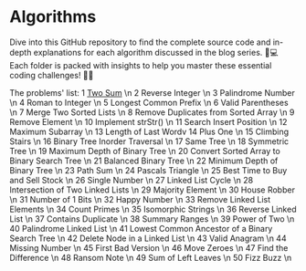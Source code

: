 # Algorithms
Dive into this GitHub repository to find the complete source code and in-depth explanations for each algorithm discussed in the blog series. 🚀💻 
Each folder is packed with insights to help you master these essential coding challenges! 🧠📖

The problems' list:
1	[Two Sum]([url](https://medium.com/@reza.shokrzad/two-sum-algorithm-from-simple-to-optimized-solution-in-python-2350513bb4ed)) \n
2	Reverse Integer \n
3	Palindrome Number \n
4	Roman to Integer \n
5	Longest Common Prefix \n
6	Valid Parentheses \n
7	Merge Two Sorted Lists \n
8	Remove Duplicates from Sorted Array \n
9	Remove Element \n
10	Implement strStr() \n
11	Search Insert Position \n
12	Maximum Subarray \n
13	Length of Last Wordv
14	Plus One \n
15	Climbing Stairs \n
16	Binary Tree Inorder Traversal \n
17	Same Tree \n
18	Symmetric Tree \n
19	Maximum Depth of Binary Tree \n
20	Convert Sorted Array to Binary Search Tree \n
21	Balanced Binary Tree \n
22	Minimum Depth of Binary Tree \n
23	Path Sum \n
24	Pascals Triangle \n
25	Best Time to Buy and Sell Stock \n
26	Single Number \n
27	Linked List Cycle \n
28	Intersection of Two Linked Lists \n
29	Majority Element \n
30	House Robber \n
31	Number of 1 Bits \n
32	Happy Number \n
33	Remove Linked List Elements \n
34	Count Primes \n
35	Isomorphic Strings \n
36	Reverse Linked List \n
37	Contains Duplicate \n
38	Summary Ranges \n
39	Power of Two \n
40	Palindrome Linked List \n
41	Lowest Common Ancestor of a Binary Search Tree \n
42	Delete Node in a Linked List \n
43	Valid Anagram \n
44	Missing Number \n
45	First Bad Version \n
46	Move Zeroes \n
47	Find the Difference \n
48	Ransom Note \n
49	Sum of Left Leaves \n
50	Fizz Buzz \n
